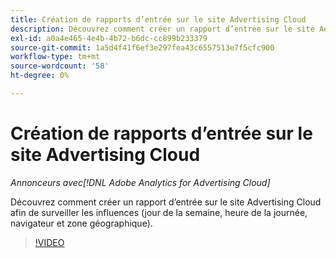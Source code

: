 ```yaml
---
title: Création de rapports d’entrée sur le site Advertising Cloud
description: Découvrez comment créer un rapport d’entrée sur le site Advertising Cloud afin de surveiller les influences (jour de la semaine, heure de la journée, navigateur et zone géographique).
exl-id: a0a4e465-4e4b-4b72-b6dc-cc899b233379
source-git-commit: 1a5d4f41f6ef3e297fea43c6557513e7f5cfc900
workflow-type: tm+mt
source-wordcount: '58'
ht-degree: 0%

---
```


# Création de rapports d’entrée sur le site Advertising Cloud

*Annonceurs avec[!DNL Adobe Analytics for Advertising Cloud]*

Découvrez comment créer un rapport d’entrée sur le site Advertising Cloud afin de surveiller les influences (jour de la semaine, heure de la journée, navigateur et zone géographique).

>[!VIDEO](https://video.tv.adobe.com/v/33921)
